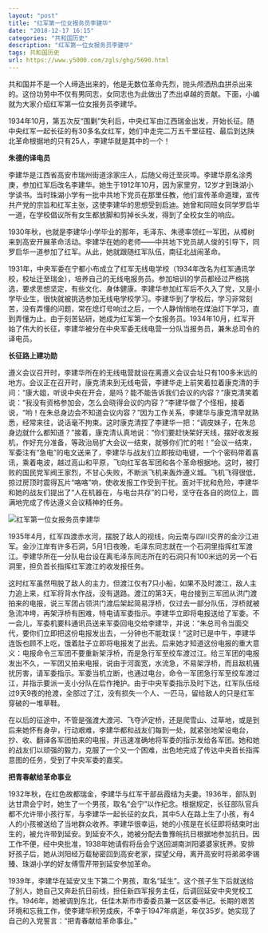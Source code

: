 ```yaml
---
layout: "post"
title: "红军第一位女报务员李建华"
date: "2018-12-17 16:15"
categories: "共和国历史"
description: "红军第一位女报务员李建华"
tags: 共和国历史
url: https://www.y5000.com/zgls/ghg/5690.html
---
```






共和国并不是一个人缔造出来的，他是无数位革命先烈，抛头颅洒热血拼杀出来的。这份功劳中不仅有男同志，女同志也为此做出了杰出卓越的贡献。下面，小编就为大家介绍红军第一位女报务员李建华。

1934年10月，第五次反“围剿”失利后，中央红军由江西瑞金出发，开始长征。随中央红军一起长征的有30多名女红军，她们中走完二万五千里征程、最后到达陕北革命根据地的只有25人，李建华就是其中的一个！

**朱德的译电员**

李建华是江西省高安市瑞州街道涂家庄人，后随父母迁至灰埠。李建华原名涂秀庚，参加红军后改名李建华。她生于1912年10月，因为家里穷，12岁才到珠湖小学读书。当时珠湖小学有一批中共地下党员在那里任教，他们宣传革命道理，宣传共产党的宗旨和红军主张，这使李建华的思想受到启迪。她曾和同班女同学罗启华一道，在学校倡议所有女生都放脚和剪掉长头发，得到了全校女生的响应。

1930年秋，也就是李建华小学毕业的那年，毛泽东、朱德率领红一军团，从樟树来到高安开展革命活动。李建华在她的老师——中共地下党员胡人俊的引导下，同罗启华一道参加了红军。从此，她就跟随红军队伍，南征北战闹革命。

1931年，中央军委在宁都小布成立了红军无线电学校（1934年改名为红军通讯学校，校址迁至瑞金），培养自己的无线电报务员。参加培训的学员都经过严格挑选，要求思想坚定，有些文化、身体健康。李建华参加红军后不久入了党，又是小学毕业生，很快就被挑选参加无线电学校学习。李建华到了学校后，学习非常刻苦，没有弄懂的问题，常在熄灯号响过之后，一个人静悄悄地在煤油灯下学习，直到弄懂为止。由于刻苦钻研，她成为红军第一个女报务员。1934年10月，红军开始了伟大的长征，李建华被分在中央军委无线电营一分队当报务员，兼朱总司令的译电员。

**长征路上建功勋**

遵义会议召开时，李建华所在的无线电营就设在离遵义会议会址只有100多米远的地方。会议正在召开时，康克清来到无线电营，李建华走上前笑着拉着康克清的手问：“康大姐，听说中央在开会，是吗？能不能告诉我们会议的内容？”康克清笑着说：“我没有资格参加会，怎么会晓得会议的内容？”李建华做了个怪相，接着说，“哟！在朱总身边会不知道会议内容？”因为工作关系，李建华与康克清早就熟悉，经常来往，说话毫不拘束。这时康克清捏了李建华一把：“调皮妹子，在朱总身边就什么都知道？”接着，康克清认真地说：“你们要赶快架好天线，摆好收发报机，作好充分准备，等政治局扩大会议一结束，就够你们忙的啦！”会议一结束，军委注有“急电”的电文送来了，李建华与战友们立即按动电键，一个个密码带着喜讯，乘着电波，越过高山和平原，飞向红军各军团和各个革命根据地。这时，被打败的国民党军阀王家烈，不甘心失败，不断派飞机来轰炸遵义城。飞机飞得很低，掠过房顶时震得瓦片“咯咯”响，使收发报工作受到干扰。面对干扰和危险，李建华和她的战友们提出了“人在机器在，与电台共存”的口号，坚守在各自的岗位上，圆满地完成了传达遵义会议精神的任务。

![红军第一位女报务员李建华](/uploads/allimg/161123/6-161123100123W1.JPG)

1935年4月，红军四渡赤水河，摆脱了敌人的视线，向云南与四川交界的金沙江进军。金沙江岸有许多石洞，5月1日夜晚，毛泽东同志就在一个石洞里指挥红军渡江。李建华所在一分队电台设在离毛泽东同志所在的石洞只有100米远的另一个石洞里，担负首长指挥红军渡江的收发报任务。

这时红军虽然甩脱了敌人的主力，但渡江仅有7只小船，如果不及时渡江，敌人主力追上来，红军将背水作战，没有退路。渡江的第3天，电台接到三军团从洪门渡拍来的电报，说三军团占领洪门渡后架起简易浮桥，仅过去一部分队伍，浮桥就被急流冲垮，再架浮桥有困难，特电请军委指示。李建华立即将电报送给了军委。不一会儿，军委机要科通讯员送来军委回电交给李建华，并说：“朱总司令当面交代，要你们立即把这份电报发出去，一分钟也不能耽误！”这时已是中午，李建华连饭也顾不上吃，饿着肚子立即将电报发了出去。后来她才知道这份电报的重大意义：电报命令三军团不要重新架浮桥，而是急行军至绞车渡过江。给三军团的电报发出不久，一军团又拍来电报，说由于河面宽，水流急，不易架浮桥，而且敌机骚扰厉害，请军委指示。军委当机立断，也通过电台，命令一军团急行军至绞车渡过江，并指示要派一支小分队在后作掩护。由于中央军委指示及时下达，红军队伍经过9天9夜的抢渡，全部过了江，没有损失一个人、一匹马，留给敌人的只是红军穿破的一堆草鞋。

在以后的征途中，不管是强渡大渡河、飞夺泸定桥，还是爬雪山、过草地，或是到后来她怀有身孕，行动艰难，李建华都和战友们每到一处，就紧张地架设电台，抄、收、翻译各军团拍来的电报，并迅速准确地将军委的指示发给各军团。她和她的战友们以顽强的毅力，克服了一个又一个困难，出色地完成了传达中央首长指挥意图的任务，受到了中央军委的嘉奖。

**把青春献给革命事业**

1932年秋，在红色故都瑞金，李建华与红军干部岳霞结为夫妻。1936年，部队到达甘肃会宁时，她生了一个男孩，取名“会宁”以作纪念。根据规定，长征部队官兵都不允许带小孩行军，与李建华一起长征的女兵，其中5人在路上生了小孩，有4人的小孩被送给了当地群众收养。李建华很幸运，她的小孩是在长征即将结束时出生的，被允许带到延安。到延安不久，她被分配去鲁豫皖抗日根据地参加抗日。因工作不便，经中央批准，1938年她请假将岳会宁送回湖南浏阳婆婆家抚养。安排好孩子后，她从浏阳经万载秘密回到高安老家，探望父母，离开高安时将弟弟李锡臻、珠湖小学的好友傅雪芹带到延安参加革命。

1939年，李建华在延安又生下第二个男孩，取名“延生”。这个孩子生下后就送给了别人，她自己又奔赴抗日前线，担任新四军报务主任，后调回延安中央党校工作。1946年，她被调到东北，任佳木斯市市委委员兼一区区委书记。长期的艰苦环境和忘我工作，使李建华积劳成疾，不幸于1947年病逝，年仅35岁。她实现了自己的入党誓言：“把青春献给革命事业。”

